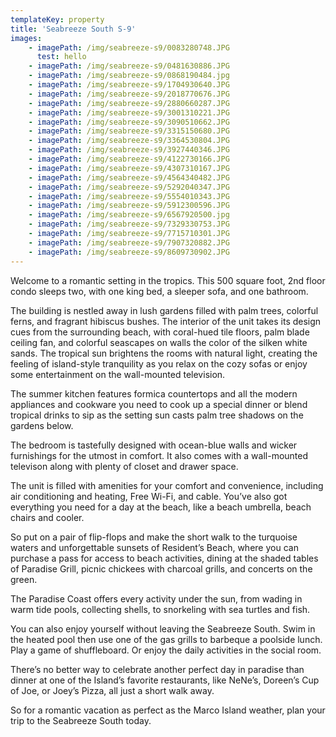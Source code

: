 ```yaml
---
templateKey: property
title: 'Seabreeze South S-9'
images:
    - imagePath: /img/seabreeze-s9/0083280748.JPG
      test: hello
    - imagePath: /img/seabreeze-s9/0481630886.JPG
    - imagePath: /img/seabreeze-s9/0868190484.jpg
    - imagePath: /img/seabreeze-s9/1704930640.JPG
    - imagePath: /img/seabreeze-s9/2018770676.JPG
    - imagePath: /img/seabreeze-s9/2880660287.JPG
    - imagePath: /img/seabreeze-s9/3001310221.JPG
    - imagePath: /img/seabreeze-s9/3090510662.JPG
    - imagePath: /img/seabreeze-s9/3315150680.JPG
    - imagePath: /img/seabreeze-s9/3364530804.JPG
    - imagePath: /img/seabreeze-s9/3927440346.JPG
    - imagePath: /img/seabreeze-s9/4122730166.JPG
    - imagePath: /img/seabreeze-s9/4307310167.JPG
    - imagePath: /img/seabreeze-s9/4564340482.JPG
    - imagePath: /img/seabreeze-s9/5292040347.JPG
    - imagePath: /img/seabreeze-s9/5554010343.JPG
    - imagePath: /img/seabreeze-s9/5912300596.JPG
    - imagePath: /img/seabreeze-s9/6567920500.jpg
    - imagePath: /img/seabreeze-s9/7329330753.JPG
    - imagePath: /img/seabreeze-s9/7715710301.JPG
    - imagePath: /img/seabreeze-s9/7907320882.JPG
    - imagePath: /img/seabreeze-s9/8609730902.JPG
---
```

Welcome to a romantic setting in the tropics. This 500 square foot, 2nd floor condo sleeps two, with one king bed, a sleeper sofa, and one bathroom.

The building is nestled away in lush gardens filled with palm trees, colorful ferns, and fragrant hibiscus bushes. The interior of the unit takes its design cues from the surrounding beach, with coral-hued tile floors, palm blade ceiling fan, and colorful seascapes on walls the color of the silken white sands. The tropical sun brightens the rooms with natural light, creating the feeling of island-style tranquility as you relax on the cozy sofas or enjoy some entertainment on the wall-mounted television.

The summer kitchen features formica countertops and all the modern appliances and cookware you need to cook up a special dinner or blend tropical drinks to sip as the setting sun casts palm tree shadows on the gardens below.

The bedroom is tastefully designed with ocean-blue walls and wicker furnishings for the utmost in comfort. It also comes with a wall-mounted televison along with plenty of closet and drawer space.

The unit is filled with amenities for your comfort and convenience, including air conditioning and heating, Free Wi-Fi, and cable. You’ve also got everything you need for a day at the beach, like a beach umbrella, beach chairs and cooler.

So put on a pair of flip-flops and make the short walk to the turquoise waters and unforgettable sunsets of Resident’s Beach, where you can purchase a pass for access to beach activities, dining at the shaded tables of Paradise Grill, picnic chickees with charcoal grills, and concerts on the green.

The Paradise Coast offers every activity under the sun, from wading in warm tide pools, collecting shells, to snorkeling with sea turtles and fish.

You can also enjoy yourself without leaving the Seabreeze South. Swim in the heated pool then use one of the gas grills to barbeque a poolside lunch. Play a game of shuffleboard. Or enjoy the daily activities in the social room.

There’s no better way to celebrate another perfect day in paradise than dinner at one of the Island’s favorite restaurants, like NeNe’s, Doreen’s Cup of Joe, or Joey’s Pizza, all just a short walk away.

So for a romantic vacation as perfect as the Marco Island weather, plan your trip to the Seabreeze South today.
